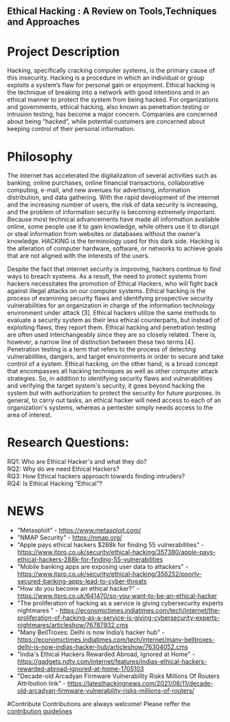 ## Ethical Hacking : A Review on Tools,Techniques and Approaches

# Project Description

Hacking, specifically cracking computer systems, is the primary cause of this insecurity. Hacking is a procedure in which an individual or group exploits a system’s flaw for personal gain or enjoyment. Ethical hacking is the technique of breaking into a network with good intentions and in an ethical manner to protect the system from being hacked. For organizations and governments, ethical hacking, also known as penetration testing or intrusion testing, has become a major concern. Companies are concerned about being “hacked”, while potential customers are concerned about keeping control of their personal information.

# Philosophy

The internet has accelerated the digitalization of several activities such as banking, online purchases, online financial transactions, collaborative computing, e-mail, and new avenues for advertising, information distribution, and data gathering. With the rapid development of the internet and the increasing number of users, the risk of data security is increasing, and the problem of information security is becoming extremely important. Because most technical advancements have made all information available online, some people use it to gain knowledge, while others use it to disrupt or steal information from websites or databases without the owner's knowledge. HACKING is the terminology used for this dark side. Hacking is the alteration of computer hardware, software, or networks to achieve goals that are not aligned with the interests of the users.

Despite the fact that internet security is improving, hackers continue to find ways to breach systems. As a result, the need to protect systems from hackers necessitates the promotion of Ethical Hackers, who will fight back against illegal attacks on our computer systems. Ethical hacking is the process of examining security flaws and identifying prospective security vulnerabilities for an organization in charge of the information technology environment under attack [3]. Ethical hackers utilize the same methods to evaluate a security system as their less ethical counterparts, but instead of exploiting flaws, they report them. Ethical hacking and penetration testing are often used interchangeably since they are so closely related. There is, however, a narrow line of distinction between these two terms [4]. Penetration testing is a term that refers to the process of detecting vulnerabilities, dangers, and target environments in order to secure and take control of a system. Ethical hacking, on the other hand, is a broad concept that encompasses all hacking techniques as well as other computer attack strategies. So, in addition to identifying security flaws and vulnerabilities and verifying the target system's security, it goes beyond hacking the system but with authorization to protect the security for future purposes. In general, to carry out tasks, an ethical hacker will need access to each of an organization's systems, whereas a pentester simply needs access to the area of interest.

# Research Questions:

 RQ1: Who are Ethical Hacker's and what they do? <br>
 RQ2: Why do we need Ethical Hackers? <br>
 RQ3: How Ethical hackers approach towards finding intruders? <br>
 RQ4: Is Ethical Hacking “Ethical”? <br>
 
 # NEWS
 
* "Metasploit" - https://www.metasploit.com/
* "NMAP Security" - https://nmap.org/
* "Apple pays ethical hackers $288k for finding 55 vulnerabilities" - https://www.itpro.co.uk/security/ethical-hacking/357380/apple-pays-ethical-hackers-288k-for-finding-55-vulnerabilities
* "Mobile banking apps are exposing user data to attackers" - https://www.itpro.co.uk/security/ethical-hacking/356252/poorly-secured-banking-apps-lead-to-cyber-threats
* "How do you become an ethical hacker?" -  https://www.itpro.co.uk/641470/so-you-want-to-be-an-ethical-hacker
* "The proliferation of hacking as a service is giving cybersecurity experts nightmares " - https://economictimes.indiatimes.com/tech/internet/the-proliferation-of-hacking-as-a-service-is-giving-cybersecurity-experts-nightmares/articleshow/76787932.cms
* "Many BellTroxes: Delhi is now India’s hacker hub" - https://economictimes.indiatimes.com/tech/internet/many-belltroxes-delhi-is-now-indias-hacker-hub/articleshow/76304052.cms
* "India's Ethical Hackers Rewarded Abroad, Ignored at Home" - https://gadgets.ndtv.com/internet/features/indias-ethical-hackers-rewarded-abroad-ignored-at-home-1705103
* "Decade-old Arcadyan Firmware Vulnerability Risks Millions Of Routers Attribution link" - https://latesthackingnews.com/2021/08/11/decade-old-arcadyan-firmware-vulnerability-risks-millions-of-routers/


#Contribute
Contributions are always welcome! Please reffer the [contribution guidelines](Contribution_Guidelines.txt)
